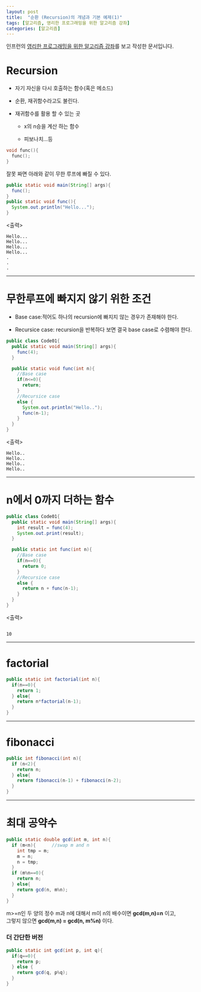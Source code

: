 ```yaml
---
layout: post
title:  "순환 (Recursion)의 개념과 기본 예제(1)"
tags: [알고리즘, 영리한 프로그래밍을 위한 알고리즘 강좌]
categories: [알고리즘]
---
```


인프런의 [영리한 프로그래밍을 위한 알고리즘 강좌](https://www.inflearn.com/course/%EC%95%8C%EA%B3%A0%EB%A6%AC%EC%A6%98-%EA%B0%95%EC%A2%8C/)를 보고 작성한 문서입니다.


Recursion
==========

- 자기 자신을 다시 호출하는 함수(혹은 메소드)

- 순환, 재귀함수라고도 불린다.

- 재귀함수를 활용 할 수 있는 곳  
  - x의 n승을 계산 하는 함수

  - 피보나치...등


```c
void func(){
  func();
}
```

잘못 짜면 아래와 같이 무한 루프에 빠질 수 있다.

```java
public static void main(String[] args){
  func();
}
public static void func(){
  System.out.println("Hello...");
}
```

\<출력>

```
Hello...
Hello...
Hello...
Hello...
.
.
.
```

---

무한루프에 빠지지 않기 위한 조건
==========================

- Base case:적어도 하나의 recursion에 빠지지 않는 경우가 존재해야 한다.

- Recursice case: recursion을 반복하다 보면 결국 base case로 수렴해야 한다.

```java
public class Code01{
  public static void main(String[] args){
    func(4);
  }

  public static void func(int n){
    //Base case
    if(n<=0){      
      return;
    }
    //Recursice case
    else {        
      System.out.println("Hello..");
      func(n-1);
    }
  }
}
```

\<출력>

```
Hello..
Hello..
Hello..
Hello..
```

---

n에서 0까지 더하는 함수
====================

```java
public class Code01{
  public static void main(String[] args){
    int result = func(4);
    System.out.print(result);
  }

  public static int func(int n){
    //Base case
    if(n==0){      
      return 0;
    }
    //Recursice case
    else {        
      return n + func(n-1);
    }
  }
}
```

\<출력>

```

10
```

---

factorial
===============

```java
public static int factorial(int n){
  if(n==0){
    return 1;
  } else{
    return n*factorial(n-1);
  }
}
```

---

fibonacci
==========

```java
public int fibonacci(int n){
  if (n<2){
    return n;
  } else{
    return fibonacci(n-1) + fibonacci(n-2);
  }
}
```

---

최대 공약수
==========

```java
public static double gcd(int m, int n){
  if (m<n){      //swap m and n
    int tmp = m;
    m = n;
    n = tmp;
  }
  if (m%n==0){
    return n;
  } else{
    return gcd(n, m%n);
  }
}
```
m>=n인 두 양의 정수 m과 n에 대해서 m이 n의 배수이면 **gcd(m,n)=n** 이고,  
그렇지 않으면 **gcd(m,n) = gcd(n, m%n)** 이다.

### 더 간단한 버전

```java
public static int gcd(int p, int q){
  if(q==0){
    return p;
  } else {
    return gcd(q, p%q);
  }
}
```
